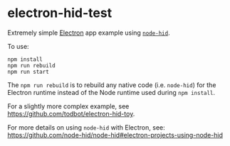 # electron-hid-test

Extremely simple [Electron](https://www.electronjs.org/) app example using [`node-hid`](https://github.com/node-hid/node-hid).

To use:
```
npm install
npm run rebuild
npm run start
```

The `npm run rebuild` is to rebuild any native code (i.e. `node-hid`) for the Electron runtime instead of the Node runtime used during `npm install`.

For a slightly more complex example, see https://github.com/todbot/electron-hid-toy.

For more details on using `node-hid` with Electron, see: https://github.com/node-hid/node-hid#electron-projects-using-node-hid
